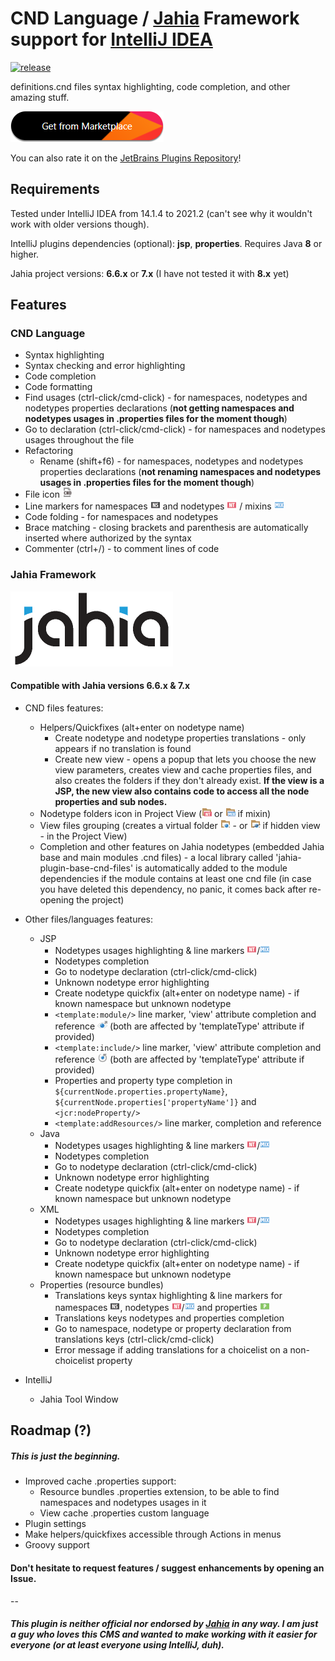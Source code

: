 # CND Language / [Jahia][1] Framework support for [IntelliJ IDEA][2]

[![release](https://img.shields.io/github/release/Tolc/IntelliJ_Jahia_Plugin.svg?style=flat-square)](https://github.com/Tolc/IntelliJ_Jahia_plugin/releases)

definitions.cnd files syntax highlighting, code completion, and other amazing stuff.

[![marketplace](marketplace.png)][3]

You can also rate it on the [JetBrains Plugins Repository][3]!

## Requirements

Tested under IntelliJ IDEA from 14.1.4 to 2021.2 (can't see why it wouldn't work with older versions though).

IntelliJ plugins dependencies (optional): **jsp**, **properties**. Requires Java **8** or higher.
 
Jahia project versions: **6.6.x** or **7.x** (I have not tested it with **8.x** yet)



## Features


### CND Language

 * Syntax highlighting
 * Syntax checking and error highlighting
 * Code completion
 * Code formatting
 * Find usages (ctrl-click/cmd-click) - for namespaces, nodetypes and nodetypes properties declarations (**not getting namespaces and nodetypes usages in .properties files for the moment though**)
 * Go to declaration (ctrl-click/cmd-click) - for namespaces and nodetypes usages throughout the file
 * Refactoring 
    * Rename (shift+f6) - for namespaces, nodetypes and nodetypes properties declarations (**not renaming namespaces and nodetypes usages in .properties files for the moment though**)
 * File icon ![CND file icon](src/fr/tolc/jahia/intellij/plugin/cnd/icons/img/cnd.png) 
 * Line markers for namespaces ![namespace](src/fr/tolc/jahia/intellij/plugin/cnd/icons/img/namespace.png) and nodetypes ![nodetype](src/fr/tolc/jahia/intellij/plugin/cnd/icons/img/nodeType.png) / mixins ![mixin](src/fr/tolc/jahia/intellij/plugin/cnd/icons/img/mixin.png)
 * Code folding - for namespaces and nodetypes
 * Brace matching - closing brackets and parenthesis are automatically inserted where authorized by the syntax
 * Commenter (ctrl+/) - to comment lines of code



### Jahia Framework
[![Jahia](resources/jahia/jahia.png)][1]

#### Compatible with Jahia versions **6.6.x** & **7.x**

 * CND files features:
     * Helpers/Quickfixes (alt+enter on nodetype name)
        * Create nodetype and nodetype properties translations - only appears if no translation is found
        * Create new view - opens a popup that lets you choose the new view parameters, creates view and cache properties files, and also creates the folders if they don't already exist. **If the view is a JSP, the new view also contains code to access all the node properties and sub nodes.**
     * Nodetype folders icon in Project View (![view folder](src/fr/tolc/jahia/intellij/plugin/cnd/icons/img/nodeTypeFolder.png) or ![hidden view folder](src/fr/tolc/jahia/intellij/plugin/cnd/icons/img/mixinFolder.png) if mixin)
     * View files grouping (creates a virtual folder ![view folder](src/fr/tolc/jahia/intellij/plugin/cnd/icons/img/viewBig.png) - or ![hidden view folder](src/fr/tolc/jahia/intellij/plugin/cnd/icons/img/viewBigHidden.png) if hidden view - in the Project View)
     * Completion and other features on Jahia nodetypes (embedded Jahia base and main modules .cnd files) - a local library called 'jahia-plugin-base-cnd-files' is automatically added to the module dependencies if the module contains at least one cnd file (in case you have deleted this dependency, no panic, it comes back after re-opening the project)

 * Other files/languages features:
     * JSP
        * Nodetypes usages highlighting & line markers ![nodetype](src/fr/tolc/jahia/intellij/plugin/cnd/icons/img/nodeType.png)/![mixin](src/fr/tolc/jahia/intellij/plugin/cnd/icons/img/mixin.png)
        * Nodetypes completion
        * Go to nodetype declaration (ctrl-click/cmd-click)
        * Unknown nodetype error highlighting
        * Create nodetype quickfix (alt+enter on nodetype name) - if known namespace but unknown nodetype
        * `<template:module/>` line marker, 'view' attribute completion and reference ![template module](src/fr/tolc/jahia/intellij/plugin/cnd/icons/img/templateModule.png) (both are affected by 'templateType' attribute if provided)
        * `<template:include/>` line marker, 'view' attribute completion and reference ![template include](src/fr/tolc/jahia/intellij/plugin/cnd/icons/img/templateInclude.png) (both are affected by 'templateType' attribute if provided)
        * Properties and property type completion in `${currentNode.properties.propertyName}`, `${currentNode.properties['propertyName']}` and `<jcr:nodeProperty/>`
        * `<template:addResources/>` line marker, completion and reference
     * Java
        * Nodetypes usages highlighting & line markers ![nodetype](src/fr/tolc/jahia/intellij/plugin/cnd/icons/img/nodeType.png)/![mixin](src/fr/tolc/jahia/intellij/plugin/cnd/icons/img/mixin.png)
        * Nodetypes completion
        * Go to nodetype declaration (ctrl-click/cmd-click)
        * Unknown nodetype error highlighting
        * Create nodetype quickfix (alt+enter on nodetype name) - if known namespace but unknown nodetype
     * XML
        * Nodetypes usages highlighting & line markers ![nodetype](src/fr/tolc/jahia/intellij/plugin/cnd/icons/img/nodeType.png)/![mixin](src/fr/tolc/jahia/intellij/plugin/cnd/icons/img/mixin.png)
        * Nodetypes completion
        * Go to nodetype declaration (ctrl-click/cmd-click)
        * Unknown nodetype error highlighting
        * Create nodetype quickfix (alt+enter on nodetype name) - if known namespace but unknown nodetype
     * Properties (resource bundles)
        * Translations keys syntax highlighting & line markers for namespaces ![namespace](src/fr/tolc/jahia/intellij/plugin/cnd/icons/img/namespace.png), nodetypes ![nodetype](src/fr/tolc/jahia/intellij/plugin/cnd/icons/img/nodeType.png)/![mixin](src/fr/tolc/jahia/intellij/plugin/cnd/icons/img/mixin.png) and properties ![property](src/fr/tolc/jahia/intellij/plugin/cnd/icons/img/property.png)
        * Translations keys nodetypes and properties completion
        * Go to namespace, nodetype or property declaration from translations keys (ctrl-click/cmd-click)
        * Error message if adding translations for a choicelist on a non-choicelist property
 * IntelliJ
	 * Jahia Tool Window



## Roadmap (?)

##### This is just the beginning.

 * Improved cache .properties support:
    * Resource bundles .properties extension, to be able to find namespaces and nodetypes usages in it
    * View cache .properties custom language     
 * Plugin settings
 * Make helpers/quickfixes accessible through Actions in menus
 * Groovy support

#### Don't hesitate to request features / suggest enhancements by opening an Issue.

--

##### This plugin is neither official nor endorsed by [Jahia][1] in any way. I am just a guy who loves this CMS and wanted to make working with it easier for everyone (or at least everyone using IntelliJ, duh).

 [1]: https://www.jahia.com/
 [2]: https://www.jetbrains.com/idea/
 [3]: https://plugins.jetbrains.com/plugin/9221-cnd-language--jahia-framework/